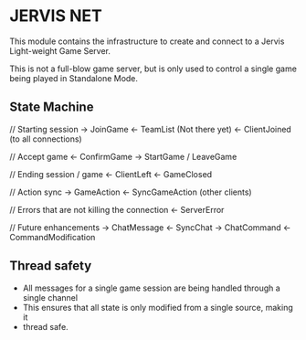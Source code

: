 # JERVIS NET

This module contains the infrastructure to create and connect to a Jervis
Light-weight Game Server.

This is not a full-blow game server, but is only used to control a single
game being played in Standalone Mode.


## State Machine

// Starting session
-> JoinGame
<- TeamList (Not there yet)
<- ClientJoined (to all connections)

// Accept game
<- ConfirmGame
-> StartGame / LeaveGame

// Ending session / game
<- ClientLeft
<- GameClosed

// Action sync
-> GameAction
<- SyncGameAction (other clients)

// Errors that are not killing the connection
<- ServerError

// Future enhancements
-> ChatMessage
<- SyncChat
-> ChatCommand
<- CommandModification

## Thread safety

- All messages for a single game session are being handled through a single channel
- This ensures that all state is only modified from a single source, making it 
- thread safe.


